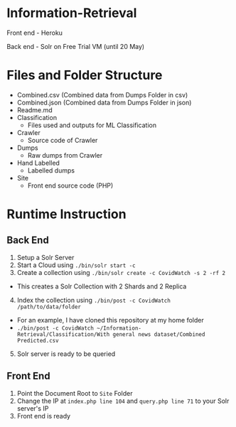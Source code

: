 # Information-Retrieval

Front end - Heroku

Back end - Solr on Free Trial VM (until 20 May)

# Files and Folder Structure
- Combined.csv (Combined data from Dumps Folder in csv)
- Combined.json (Combined data from Dumps Folder in json)
- Readme.md
- Classification
  - Files used and outputs for ML Classification
- Crawler
  - Source code of Crawler
- Dumps
  - Raw dumps from Crawler
- Hand Labelled
  - Labelled dumps
- Site
  - Front end source code (PHP)

# Runtime Instruction

## Back End
1. Setup a Solr Server
2. Start a Cloud using `./bin/solr start -c`
3. Create a collection using `./bin/solr create -c CovidWatch -s 2 -rf 2`
  - This creates a Solr Collection with 2 Shards and 2 Replica
4. Index the collection using `./bin/post -c CovidWatch /path/to/data/folder`
  - For an example, I have cloned this repository at my home folder
  - `./bin/post -c CovidWatch ~/Information-Retrieval/Classification/With general news dataset/Combined Predicted.csv`
5. Solr server is ready to be queried

## Front End
1. Point the Document Root to `Site` Folder
2. Change the IP at `index.php line 104` and `query.php line 71` to your Solr server's IP
3. Front end is ready
